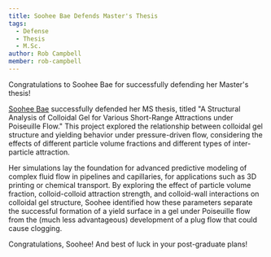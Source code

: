 ```yaml
---
title: Soohee Bae Defends Master's Thesis
tags: 
  - Defense
  - Thesis
  - M.Sc.
author: Rob Campbell
member: rob-campbell
---
```


Congratulations to Soohee Bae for successfully defending her Master's thesis!
<!--more-->
[Soohee Bae](https://rheoinformatic.com/members/soohee-bae) successfully defended her MS thesis, titled "A Structural Analysis of Colloidal Gel for Various Short-Range Attractions under Poiseuille Flow." This project explored the relationship between colloidal gel structure and yielding behavior under pressure-driven flow, considering the effects of different particle volume fractions and different types of inter-particle attraction.

Her simulations lay the foundation for advanced predictive modeling of complex fluid flow in pipelines and capillaries, for applications such as 3D printing or chemical transport. By exploring the effect of particle volume fraction, colloid-colloid attraction strength, and colloid-wall interactions on colloidal gel structure, Soohee identified how these parameters separate the successful formation of a yield surface in a gel under Poiseuille flow from the (much less advantageous) development of a plug flow that could cause clogging.

Congratulations, Soohee! And best of luck in your post-graduate plans!